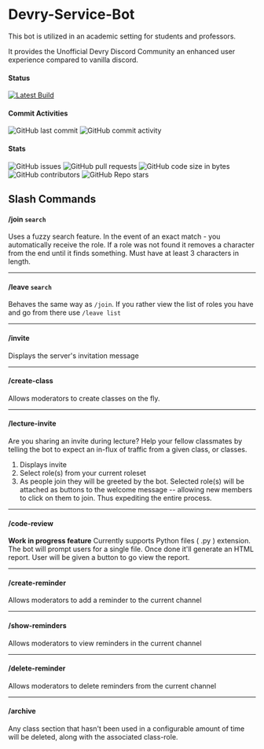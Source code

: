 # Devry-Service-Bot

This bot is utilized in an academic setting for students and professors.

It provides the Unofficial Devry Discord Community an 
enhanced user experience compared to vanilla discord.

#### Status
[![Latest Build](https://github.com/Unofficial-Devry-IT/DevryCommunity/actions/workflows/dotnet.yml/badge.svg)](https://github.com/Unofficial-Devry-IT/DevryCommunity/actions/workflows/dotnet.yml)

#### Commit Activities
![GitHub last commit](https://img.shields.io/github/last-commit/Unofficial-Devry-IT/DevryCommunity?label=Last%20Commit)
![GitHub commit activity](https://img.shields.io/github/commit-activity/m/Unofficial-Devry-IT/DevryCommunity?label=Commit%20Activity)

#### Stats
![GitHub issues](https://img.shields.io/github/issues/Unofficial-Devry-IT/DevryCommunity?label=Issues)
![GitHub pull requests](https://img.shields.io/github/issues-pr/Unofficial-Devry-IT/DevryCommunity?label=PRs)
![GitHub code size in bytes](https://img.shields.io/github/languages/code-size/Unofficial-Devry-IT/DevryCommunity?label=Size)
![GitHub contributors](https://img.shields.io/github/contributors/Unofficial-Devry-IT/DevryCommunity)
![GitHub Repo stars](https://img.shields.io/github/stars/Unofficial-Devry-IT/DevryCommunity?label=Stars)



## Slash Commands

#### /join `search`
  
  Uses a fuzzy search feature. In the event of an exact match - you automatically receive the role.
  If a role was not found it removes a character from the end until it finds something. Must have 
  at least 3 characters in length.

----

#### /leave `search`
  
  Behaves the same way as `/join`. If you rather view the list of roles you have and go from there use 
  `/leave list`
  
----

#### /invite
  
  Displays the server's invitation message

----

#### /create-class
  
  Allows moderators to create classes on the fly.
  
----

#### /lecture-invite
   Are you sharing an invite during lecture? Help your fellow classmates by telling the bot to expect an in-flux of traffic from a given class, or classes.
   
   1. Displays invite
   2. Select role(s) from your current roleset
   3. As people join they will be greeted by the bot. Selected role(s) will be attached as buttons to the welcome message -- allowing new members to click on them to join. Thus expediting the entire process. 

----
#### /code-review

**Work in progress feature**
Currently supports Python files ( .py ) extension. The bot will prompt users for a single file. Once done it'll generate an HTML report. User will be given a button to go view the report.

----

#### /create-reminder
  
  Allows moderators to add a reminder to the current channel

----

#### /show-reminders
  
  Allows moderators to view reminders in the current channel
 
 ----
 
#### /delete-reminder
  
  Allows moderators to delete reminders from the current channel

----

#### /archive
  
  Any class section that hasn't been used in a configurable amount of time will be deleted, along with the associated class-role.

